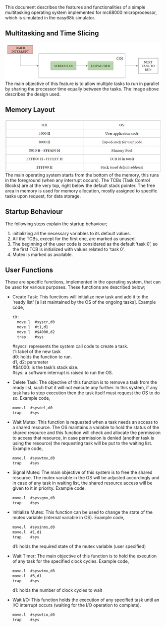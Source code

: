 This document describes the features and functionalities of a simple multitasking operating system implemented for mc68000 microprocessor, which is simulated in the easy68k simulator.

Multitasking and Time Slicing
-
<img src="../res/rtos structure.jpg" align="center"/>
The main objective of this feature is to allow multiple tasks to run in parallel by sharing the processor time equally between the tasks. The image above describes the design used.

Memory Layout
-
<img src="../res/rtos memory layout.jpg" align="center"/>
The main operating system starts from the bottom of the memory, this runs in the foreground (when any interrupt occurs). The TCBs (Task Control Blocks) are at the very top, right below the default stack pointer. The free area in memory is used for memory allocation, mostly assigned to specific tasks upon request, for data storage.

Startup Behaviour
-
The following steps explain the startup behaviour;
1. initializing all the necessary variables to its default values.
2. All the TCBs, except for the first one, are marked as unused.
3. The beginning of the user code is considered as the default ‘task 0’, so the first TCB is initialized with values related to ‘task 0’.
4. Mutex is marked as available.

User Functions
-
These are specific functions, implemented in the operating system, that can be used for various purposes. These functions are described below;
- Create Task: This functions will initialize new task and add it to the 'ready list' [a list maintained by the OS of the ongoing tasks]. Example code,
  ```
  t0:
    move.l  #syscr,d0
    move.l  #t1,d1
    move.l  #$4000,d2
    trap    #sys
  ```
  #syscr: represents the system call code to create a task. <br />
  t1: label of the new task <br />
  d0: holds the function to run. <br />
  d1, d2: parameter <br />
  #$4000: is the task’s stack size. <br />
  #sys:  a software interrupt is raised to run the OS. <br />

- Delete Task: The objective of this function is to remove a task from the ready list, such that it will not execute any further. In this system, if any task has to stop execution then the task itself must request the OS to do so. Example code,
  ```
  move.l  #sysdel,d0
  trap    #sys
  ```

- Wait Mutex: This function is requested when a task needs an access to a shared resource. The OS maintains a variable to hold the status of the shared resource and this function will check and allocate the permission to access that resource, in case permission is denied (another task is using the resource) the requesting task will be put to the waiting list. Example code,
  ```
  move.l  #syswtmx,d0
  trap    #sys
  ```

- Signal Mutex: The main objective of this system is to free the shared resource. The mutex variable in the OS will be adjusted accordingly and in case of any task in waiting list, the shared resource access will be given to it in priority. Example code,
  ```
  move.l  #syssgmx,d0
  trap    #sys
  ```

- Initialize Mutex: This function can be used to change the state of the mutex variable (internal variable in OS). Example code,
  ```
  move.l  #sysinmx,d0
  move.l  #1,d1
  trap    #sys
  ```
  d1: holds the required state of the mutex variable (user specified)

- Wait Timer: The main objective of this function is to hold the execution of any task for the specified clock cycles. Example code,
  ```
  move.l  #syswtmx,d0
  move.l  #3,d1
  trap    #sys
  ```
  d1: holds the number of clock cycles to wait

- Wait I/O: This function holds the execution of any specified task until an I/O interrupt occurs (waiting for the I/O operation to complete).
  ```
  move.l  #syswtio,d0
  trap    #sys
  ```
